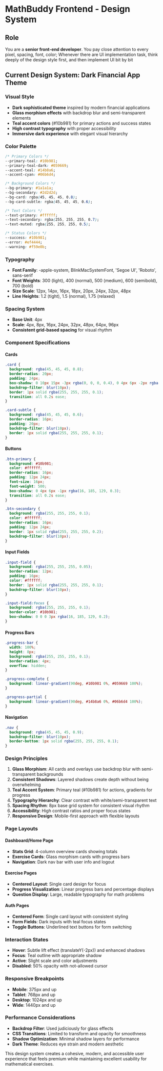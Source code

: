 # MathBuddy Frontend - Design System

## Role
You are a **senior front-end developer**.
You pay close attention to every pixel, spacing, font, color;
Whenever there are UI implementation task, think deeply of the design style first, and then implement UI bit by bit

## Current Design System: Dark Financial App Theme

### **Visual Style**
- **Dark sophisticated theme** inspired by modern financial applications
- **Glass morphism effects** with backdrop blur and semi-transparent elements
- **Teal accent colors** (#10b981) for primary actions and success states
- **High contrast typography** with proper accessibility
- **Immersive dark experience** with elegant visual hierarchy

### **Color Palette**
```css
/* Primary Colors */
--primary-teal: #10b981;
--primary-teal-dark: #059669;
--accent-teal: #14b8a6;
--accent-cyan: #06b6d4;

/* Background Colors */
--bg-primary: #1a1a1a;
--bg-secondary: #2d2d2d;
--bg-card: rgba(45, 45, 45, 0.8);
--bg-card-subtle: rgba(45, 45, 45, 0.6);

/* Text Colors */
--text-primary: #ffffff;
--text-secondary: rgba(255, 255, 255, 0.7);
--text-muted: rgba(255, 255, 255, 0.5);

/* Status Colors */
--success: #10b981;
--error: #ef4444;
--warning: #f59e0b;
```

### **Typography**
- **Font Family**: -apple-system, BlinkMacSystemFont, 'Segoe UI', 'Roboto', sans-serif
- **Font Weights**: 300 (light), 400 (normal), 500 (medium), 600 (semibold), 700 (bold)
- **Size Scale**: 12px, 14px, 16px, 18px, 20px, 24px, 32px, 48px
- **Line Heights**: 1.2 (tight), 1.5 (normal), 1.75 (relaxed)

### **Spacing System**
- **Base Unit**: 4px
- **Scale**: 4px, 8px, 16px, 24px, 32px, 48px, 64px, 96px
- **Consistent grid-based spacing** for visual rhythm

### **Component Specifications**

#### **Cards**
```css
.card {
  background: rgba(45, 45, 45, 0.8);
  border-radius: 20px;
  padding: 24px;
  box-shadow: 0 10px 15px -3px rgba(0, 0, 0, 0.4), 0 4px 6px -2px rgba(0, 0, 0, 0.3);
  backdrop-filter: blur(10px);
  border: 1px solid rgba(255, 255, 255, 0.1);
  transition: all 0.2s ease;
}

.card-subtle {
  background: rgba(45, 45, 45, 0.6);
  border-radius: 16px;
  padding: 20px;
  backdrop-filter: blur(10px);
  border: 1px solid rgba(255, 255, 255, 0.1);
}
```

#### **Buttons**
```css
.btn-primary {
  background: #10b981;
  color: #ffffff;
  border-radius: 16px;
  padding: 12px 24px;
  font-size: 16px;
  font-weight: 500;
  box-shadow: 0 4px 6px -1px rgba(16, 185, 129, 0.3);
  transition: all 0.2s ease;
}

.btn-secondary {
  background: rgba(255, 255, 255, 0.1);
  color: #ffffff;
  border-radius: 16px;
  padding: 12px 24px;
  border: 1px solid rgba(255, 255, 255, 0.2);
  backdrop-filter: blur(10px);
}
```

#### **Input Fields**
```css
.input-field {
  background: rgba(255, 255, 255, 0.05);
  border-radius: 12px;
  padding: 16px;
  color: #ffffff;
  border: 1px solid rgba(255, 255, 255, 0.1);
  backdrop-filter: blur(10px);
}

.input-field:focus {
  background: rgba(255, 255, 255, 0.1);
  border-color: #10b981;
  box-shadow: 0 0 0 3px rgba(16, 185, 129, 0.2);
}
```

#### **Progress Bars**
```css
.progress-bar {
  width: 100%;
  height: 8px;
  background: rgba(255, 255, 255, 0.1);
  border-radius: 4px;
  overflow: hidden;
}

.progress-complete {
  background: linear-gradient(90deg, #10b981 0%, #059669 100%);
}

.progress-partial {
  background: linear-gradient(90deg, #14b8a6 0%, #06b6d4 100%);
}
```

#### **Navigation**
```css
.nav {
  background: rgba(45, 45, 45, 0.9);
  backdrop-filter: blur(10px);
  border-bottom: 1px solid rgba(255, 255, 255, 0.1);
}
```

### **Design Principles**

1. **Glass Morphism**: All cards and overlays use backdrop blur with semi-transparent backgrounds
2. **Consistent Shadows**: Layered shadows create depth without being overwhelming
3. **Teal Accent System**: Primary teal (#10b981) for actions, gradients for progress
4. **Typography Hierarchy**: Clear contrast with white/semi-transparent text
5. **Spacing Rhythm**: 8px base grid system for consistent visual rhythm
6. **Accessibility**: High contrast ratios and proper focus states
7. **Responsive Design**: Mobile-first approach with flexible layouts

### **Page Layouts**

#### **Dashboard/Home Page**
- **Stats Grid**: 4-column overview cards showing totals
- **Exercise Cards**: Glass morphism cards with progress bars
- **Navigation**: Dark nav bar with user info and logout

#### **Exercise Pages**
- **Centered Layout**: Single card design for focus
- **Progress Visualization**: Linear progress bars and percentage displays
- **Question Display**: Large, readable typography for math problems

#### **Auth Pages**
- **Centered Form**: Single card layout with consistent styling
- **Form Fields**: Dark inputs with teal focus states
- **Toggle Buttons**: Underlined text buttons for form switching

### **Interaction States**
- **Hover**: Subtle lift effect (translateY(-2px)) and enhanced shadows
- **Focus**: Teal outline with appropriate shadow
- **Active**: Slight scale and color adjustments
- **Disabled**: 50% opacity with not-allowed cursor

### **Responsive Breakpoints**
- **Mobile**: 375px and up
- **Tablet**: 768px and up  
- **Desktop**: 1024px and up
- **Wide**: 1440px and up

### **Performance Considerations**
- **Backdrop Filter**: Used judiciously for glass effects
- **CSS Transitions**: Limited to transform and opacity for smoothness
- **Shadow Optimization**: Minimal shadow layers for performance
- **Dark Theme**: Reduces eye strain and modern aesthetic

This design system creates a cohesive, modern, and accessible user experience that feels premium while maintaining excellent usability for mathematical exercises.